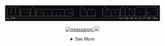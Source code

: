<!--### Hi there 👋

<!--
**rmassaroni/rmassaroni** is a ✨ _special_ ✨ repository because its `README.md` (this file) appears on your GitHub profile.

Here are some ideas to get you started:

- 🔭 I’m currently working on ...
- 🌱 I’m currently learning ...
- 👯 I’m looking to collaborate on ...
- 🤔 I’m looking for help with ...
- 💬 Ask me about ...
- 📫 How to reach me: ...
- 😄 Pronouns: ...
- ⚡ Fun fact: ...
-->
![Alt Text](/welcometobulkos)
<!--
<table style="border-collapse: collapse;">
  <tr>
    <td style="border: none;">
      <a href="https://github.com/rmassaroni">
        <img src="https://github-readme-stats.vercel.app/api?username=rmassaroni&count_private=true&show_icons=true&theme=transparent&line_height=34&show=prs_merged" alt="My github stats">
      </a>
    </td>
    <td style="border: none;">
      <a href="https://github.com/rmassaroni">
        <img src="https://github-readme-stats.vercel.app/api/top-langs/?username=rmassaroni&hide=php,css,html&theme=transparent" alt="Top Langs">
      </a>
    </td>
  </tr>
</table>
-->

  <p align="center"> 
    <a href="https://github.com/rmassaroni/rmassaroni/">
      <img src="https://komarev.com/ghpvc/?username=rmassaroni&label=Profile%20Views" alt="rmassaroni" />
    </a>
    <!--a href="https://github.com/rmassaroni">
      <img height="20" src="https://img.shields.io/github/followers/rmassaroni?label=Follows&logo=&style=flat" />
    </a>-->
    <a href="https://github.com/rmassaroni">
      <img height="20" src="https://img.shields.io/github/stars/rmassaroni?logo=b&style=flat&label=Total%20Stars" />
    </a>
    <a href="https://gitstar-ranking.com/rmassaroni">
      <!--img height="20" src="https://img.shields.io/endpoint?label=star ranking&logo=github&style=flat&url=https%3A%2F%2Fgitstar-ranking.com%2Fusers%2Frmassaroni%2Fshields" /-->
    </a>
    <a href="https://user-badge.committers.top/united_states/rmassaroni">
      <!--img height="20" src="https://user-badge.committers.top/united_states/rmassaroni.svg" /-->
    </a>
  </p>
  
<details>
  <summary align="center">See More</summary>
  <table style="border-collapse: collapse;">
  <tr>
    <td style="border: none;">
      <a href="https://github.com/rmassaroni">
        <img src="https://github-readme-stats.vercel.app/api?username=rmassaroni&count_private=true&show_icons=true&theme=transparent&line_height=34&show=prs_merged" alt="My github stats">
      </a>
    </td>
    <td style="border: none;">
      <a href="https://github.com/rmassaroni">
        <img src="https://github-readme-stats.vercel.app/api/top-langs/?username=rmassaroni&hide=php,css,html&theme=transparent" alt="Top Langs">
      </a>
    </td>
  </tr>
</table>
</details>

<!--total lines of code
